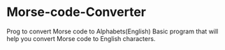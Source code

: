 # Morse-code-Converter
Prog to convert Morse code to Alphabets(English)
Basic program that will help you convert Morse code to English characters. 
